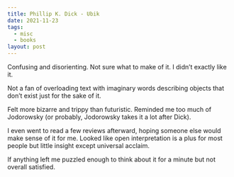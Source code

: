```yaml
---
title: Phillip K. Dick - Ubik
date: 2021-11-23
tags:
  - misc
  - books
layout: post
---
```


Confusing and disorienting. Not sure what to make of it. I didn’t exactly like it.

Not a fan of overloading text with imaginary words describing objects that don’t exist just for the sake of it.

Felt more bizarre and trippy than futuristic. Reminded me too much of Jodorowsky (or probably, Jodorowsky takes it a lot after Dick).

I even went to read a few reviews afterward, hoping someone else would make sense of it for me. Looked like open interpretation is a plus for most people but little insight except universal acclaim.

If anything left me puzzled enough to think about it for a minute but not overall satisfied.
